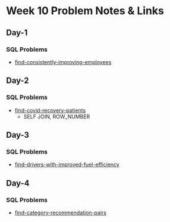 # Week 10 Problem Notes & Links

## Day-1
### SQL Problems
- [find-consistently-improving-employees](https://leetcode.com/problems/find-consistently-improving-employees/description/)

## Day-2
### SQL Problems
- [find-covid-recovery-patients](https://leetcode.com/problems/find-covid-recovery-patients/description/)
    + SELF JOIN, ROW_NUMBER

## Day-3
### SQL Problems
- [find-drivers-with-improved-fuel-efficiency](https://leetcode.com/problems/find-drivers-with-improved-fuel-efficiency/)

## Day-4
### SQL Problems
- [find-category-recommendation-pairs](https://leetcode.com/problems/find-category-recommendation-pairs/description/)
